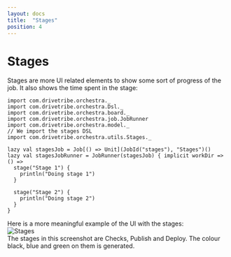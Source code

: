 ```yaml
---
layout: docs
title:  "Stages"
position: 4
---
```


# Stages

Stages are more UI related elements to show some sort of progress of the job. It also shows the time spent in the stage:
```tut:silent
import com.drivetribe.orchestra._
import com.drivetribe.orchestra.Dsl._
import com.drivetribe.orchestra.board._
import com.drivetribe.orchestra.job.JobRunner
import com.drivetribe.orchestra.model._
// We import the stages DSL
import com.drivetribe.orchestra.utils.Stages._

lazy val stagesJob = Job[() => Unit](JobId("stages"), "Stages")()
lazy val stagesJobRunner = JobRunner(stagesJob) { implicit workDir => () =>
  stage("Stage 1") {
    println("Doing stage 1")
  }

  stage("Stage 2") {
    println("Doing stage 2")
  }
}
```

Here is a more meaningful example of the UI with the stages:  
<img alt="Stages" srcset="img/stages.png 2x">  
The stages in this screenshot are Checks, Publish and Deploy. The colour black, blue and green on them is generated.
